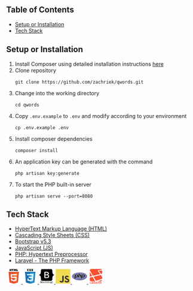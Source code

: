 ## Table of Contents

- [Setup or Installation](#setup-or-installation)
- [Tech Stack](#tech-stack)

## Setup or Installation

1. Install Composer using detailed installation instructions [here](https://getcomposer.org/download/)
2. Clone repository
    ```
    git clone https://github.com/zachriek/qwords.git
    ```
3. Change into the working directory
    ```
    cd qwords
    ```
4. Copy `.env.example` to `.env` and modify according to your environment
    ```
    cp .env.example .env
    ```
5. Install composer dependencies
    ```
    composer install
    ```
6. An application key can be generated with the command
    ```
    php artisan key:generate
    ```
7. To start the PHP built-in server
    ```
    php artisan serve --port=8080
    ```

## Tech Stack

- [HyperText Markup Language (HTML)](https://developer.mozilla.org/en-US/docs/Web/HTML)
- [Cascading Style Sheets (CSS)](https://developer.mozilla.org/en-US/docs/Web/CSS)
- [Bootstrap v5.3](https://getbootstrap.com/)
- [JavaScript (JS)](https://developer.mozilla.org/en-US/docs/Web/JavaScript)
- [PHP: Hypertext Preprocessor](https://www.php.net/)
- [Laravel - The PHP Framework](https://laravel.com/)

<p align="left">
  <a href="https://developer.mozilla.org/en-US/docs/Web/HTML" target="_blank" rel="noreferrer">
    <img src="https://raw.githubusercontent.com/devicons/devicon/master/icons/html5/html5-original-wordmark.svg" alt="html5" width="40" height="40"/>
  </a>
  <a href="https://developer.mozilla.org/en-US/docs/Web/CSS" target="_blank" rel="noreferrer">
    <img src="https://raw.githubusercontent.com/devicons/devicon/master/icons/css3/css3-original-wordmark.svg" alt="css3" width="40" height="40"/>
  </a>
  <a href="https://getbootstrap.com" target="_blank" rel="noreferrer">
    <img src="https://raw.githubusercontent.com/devicons/devicon/master/icons/bootstrap/bootstrap-plain-wordmark.svg" alt="bootstrap" width="40" height="40"/>
  </a>
  <a href="https://developer.mozilla.org/en-US/docs/Web/JavaScript" target="_blank" rel="noreferrer">
    <img src="https://raw.githubusercontent.com/devicons/devicon/master/icons/javascript/javascript-original.svg" alt="javascript" width="40" height="40"/>
  </a>
  <a href="https://www.php.net" target="_blank" rel="noreferrer">
    <img src="https://raw.githubusercontent.com/devicons/devicon/master/icons/php/php-original.svg" alt="php" width="40" height="40"/>
  </a>
  <a href="https://laravel.com/" target="_blank" rel="noreferrer">
    <img src="https://raw.githubusercontent.com/devicons/devicon/master/icons/laravel/laravel-plain-wordmark.svg" alt="laravel" width="40" height="40"/>
  </a>
